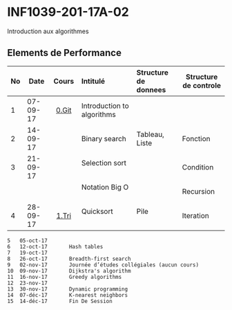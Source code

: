 # INF1039-201-17A-02
Introduction aux algorithmes

## Elements de Performance

|No| Date   | Cours           | Intitulé                                |  Structure de donnees       | Structure de controle  |
|--|--------|:---------------:|:----------------------------------------|:----------------------------|------------------------| 
| 1|07-09-17|[0.Git](./0.Git) | Introduction to algorithms              |                             |                        |
| 2|14-09-17|                 | Binary search                           | Tableau, Liste              | Fonction               |
| 3|21-09-17|                 | Selection sort                          |                             | Condition              |
|  |        |                 | Notation Big O                          |                             | Recursion              |
| 4|28-09-17|[1.Tri](./1.Tri) | Quicksort                               | Pile                        | Iteration              |

```
5	05-oct-17		
6	12-oct-17		Hash tables
7	19-oct-17		
8	26-oct-17		Breadth-first search
9	02-nov-17		Journée d’études collégiales (aucun cours)
10	09-nov-17		Dijkstra's algorithm
11	16-nov-17		Greedy algorithms
12	23-nov-17		
13	30-nov-17		Dynamic programming
14	07-déc-17		K-nearest neighbors
15	14-déc-17		Fin De Session
```
